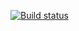 [![Build status](https://ci.appveyor.com/api/projects/status/gei956bvo4nfhm8v?svg=true)](https://ci.appveyor.com/project/taniakku/aqa-ci-homework)
